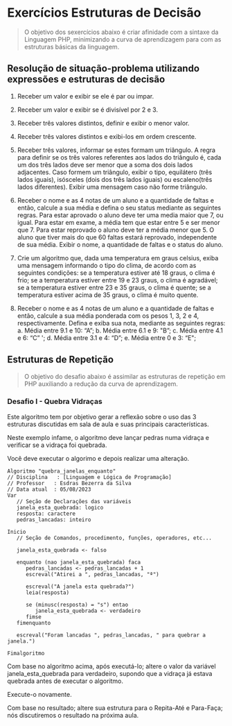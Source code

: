 # Exercícios Estruturas de Decisão

> O objetivo dos sexercícios abaixo é criar afinidade com a sintaxe da Linguagem PHP, minimizando a curva de aprendizagem para com as estruturas básicas da linguagem.

## Resolução de situação-problema utilizando expressões e estruturas de decisão

1. Receber um valor e exibir se ele é par ou impar. 
2. Receber um valor e exibir se é divisível por 2 e 3. 
3. Receber três valores distintos, definir e exibir o menor valor. 
4. Receber três valores distintos e exibi-los em ordem crescente. 
5. Receber três valores, informar se estes formam um triângulo. A regra para definir se os três valores referentes aos lados do triângulo é, cada um dos  três lados deve ser menor que a soma dos dois lados adjacentes. Caso formem um triângulo, exibir o tipo, equilátero (três lados iguais), isósceles  (dois dos três lados iguais) ou escaleno(três lados diferentes). Exibir uma mensagem caso não forme triângulo. 

6. Receber o nome e as 4 notas de um aluno e a quantidade de faltas e então, calcule a sua média e defina o seu status mediante as seguintes regras. Para estar aprovado o aluno deve ter uma media maior que 7, ou igual. Para estar em exame, a média tem que estar entre 5 e ser menor que 7. Para estar reprovado o aluno deve ter a média menor que 5. O aluno que tiver mais do que 60 faltas estará reprovado, independente de sua média. Exibir o nome, a quantidade de faltas e o status do aluno.

7. Crie um algoritmo que, dada uma temperatura em graus celsius, exiba uma mensagem informando o tipo do clima, de acordo com as seguintes condições: se a temperatura estiver até 18 graus, o clima é frio; se a temperatura estiver entre 19 e 23 graus, o clima é agradável; se a temperatura estiver entre 23 e 35 graus, o clima é quente; se a temperatura estiver acima de 35 graus, o clima é muito quente. 

8.  Receber o nome e as 4 notas de um aluno e a quantidade de faltas e então, calcule a sua média ponderada com os pesos 1, 3, 2 e 4, respectivamente.  Defina e exiba sua nota, mediante as seguintes regras:
a. Média entre 9.1 e 10: “A”;
b. Média entre 6.1 e 9: "B”;
c. Média entre 4.1 e 6: “C”  ';
d. Média entre 3.1 e 4: “D”;
e. Média entre 0 e 3: “E";

## Estruturas de Repetição

> O objetivo do desafio abaixo é assimilar as estruturas de repetição em PHP auxiliando a redução da curva de aprendizagem.

### Desafio I - Quebra Vidraças

Este algoritmo tem por objetivo gerar a reflexão sobre o uso das 3 estruturas discutidas em sala de aula e suas principais características.

Neste exemplo infame, o algoritmo deve lançar pedras numa vidraça e verificar se a vidraça foi quebrada.

Você deve executar o algorimo e depois realizar uma alteração.

```code
Algoritmo "quebra_janelas_enquanto"
// Disciplina   : [Linguagem e Lógica de Programação]
// Professor   : Esdras Bezerra da Silva
// Data atual  : 05/08/2023
Var
   // Seção de Declarações das variáveis
   janela_esta_quebrada: logico
   resposta: caractere
   pedras_lancadas: inteiro

Inicio
   // Seção de Comandos, procedimento, funções, operadores, etc...

   janela_esta_quebrada <- falso

   enquanto (nao janela_esta_quebrada) faca
      pedras_lancadas <- pedras_lancadas + 1
      escreval("Atirei a ", pedras_lancadas, "ª")

      escreval("A janela esta quebrada?")
      leia(resposta)

      se (minusc(resposta) = "s") entao
         janela_esta_quebrada <- verdadeiro
      fimse
   fimenquanto
   
   escreval("Foram lancadas ", pedras_lancadas, " para quebrar a janela.")

Fimalgoritmo
```

Com base no algoritmo acima, após executá-lo; altere o valor da variável janela_esta_quebrada para verdadeiro, supondo que a vidraça já estava quebrada antes de executar o algoritmo.

Execute-o novamente.

Com base no resultado; altere sua estrutura para o Repita-Até e Para-Faça; nós discutiremos o resultado na próxima aula.

